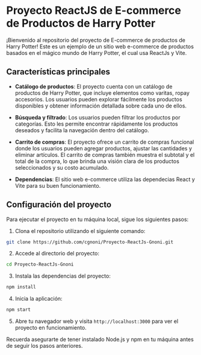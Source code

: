 # Proyecto ReactJS de E-commerce de Productos de Harry Potter

¡Bienvenido al repositorio del proyecto de E-commerce de productos de Harry Potter! Este es un ejemplo de un sitio web e-commerce de productos basados en el mágico mundo de Harry Potter, el cual usa ReactJs y Vite.

## Características principales

- **Catálogo de productos**: El proyecto cuenta con un catálogo de productos de Harry Potter, que incluye elementos como varitas, ropay accesorios. Los usuarios pueden explorar fácilmente los productos disponibles y obtener información detallada sobre cada uno de ellos.

- **Búsqueda y filtrado**: Los usuarios pueden filtrar los productos por categorías. Esto les permite encontrar rápidamente los productos deseados y facilita la navegación dentro del catálogo.

- **Carrito de compras**: El proyecto ofrece un carrito de compras funcional donde los usuarios pueden agregar productos, ajustar las cantidades y eliminar artículos. El carrito de compras también muestra el subtotal y el total de la compra, lo que brinda una visión clara de los productos seleccionados y su costo acumulado.

- **Dependencias**: El sitio web e-commerce utiliza las dependecias React y Vite para su buen funcionamiento. 

## Configuración del proyecto

Para ejecutar el proyecto en tu máquina local, sigue los siguientes pasos:

1. Clona el repositorio utilizando el siguiente comando:

```bash
git clone https://github.com/cgnoni/Proyecto-ReactJs-Gnoni.git
```

2. Accede al directorio del proyecto:

```bash
cd Proyecto-ReactJs-Gnoni
```

3. Instala las dependencias del proyecto:

```bash
npm install
```

4. Inicia la aplicación:

```bash
npm start
```

5. Abre tu navegador web y visita `http://localhost:3000` para ver el proyecto en funcionamiento.

Recuerda asegurarte de tener instalado Node.js y npm en tu máquina antes de seguir los pasos anteriores.
